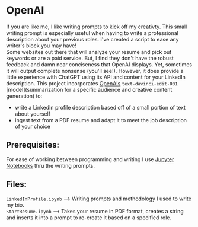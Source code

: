 # OpenAI

If you are like me, I like writing prompts to kick off my creativty. This small writing prompt is especially useful when having to write a professional description about your previous roles. I've created a script to ease any writer's block you may have!  
Some websites out there that will analyze your resume and pick out keywords or are a paid service. But, I find they don't have the robust feedback and damn near conciseness that OpenAI displays. Yet, sometimes it will output complete nonsense (you'll see!). However, it does provide a little experience with ChatGPT using its API and content for your LinkedIn description.
This project incorporates [OpenAIs](https://beta.openai.com/docs/guides/completion) 
`text-davinci-edit-001` [model](summarization for a specific audience and creative content generation) to:
* write a LinkedIn profile description based off of a small portion of text about yourself
* ingest text from a PDF resume and adapt it to meet the job description of your choice

## Prerequisites:
For ease of working between programming and writing I use [Jupyter Notebooks](https://jupyter.org/) thru the writing prompts.

## Files:
`LinkedInProfile.ipynb` --> Writing prompts and methodology I used to write my bio. <br/>
`StartResume.ipynb` --> Takes your resume in PDF format, creates a string and inserts it into a prompt to re-create it based on a specified role. <br/>

